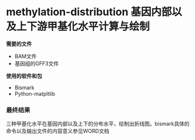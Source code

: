 # methylation-distribution 基因内部以及上下游甲基化水平计算与绘制
**需要的文件**
+ BAM文件
+ 基因组的GFF3文件

**使用的软件和包**
+ Bismark
+ Python-matpltlib

### 最终结果
三种甲基化水平在基因内部以及上下的分布水平，绘制出折线图。bismark具体的命令以及输出文件的内容意义参见WORD文档
